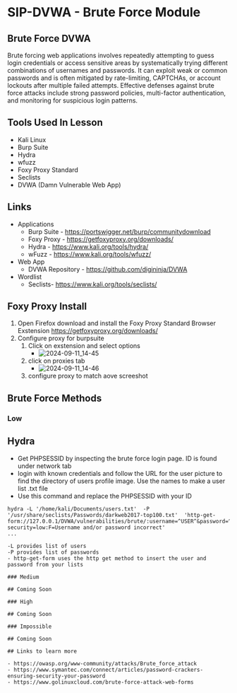 # SIP-DVWA - Brute Force Module

## Brute Force DVWA

Brute forcing web applications involves repeatedly attempting to guess login credentials or access sensitive areas by systematically trying different combinations of usernames and passwords. It can exploit weak or common passwords and is often mitigated by rate-limiting, CAPTCHAs, or account lockouts after multiple failed attempts. Effective defenses against brute force attacks include strong password policies, multi-factor authentication, and monitoring for suspicious login patterns.

## Tools Used In Lesson
- Kali Linux
- Burp Suite
- Hydra
- wfuzz
- Foxy Proxy Standard
- Seclists
- DVWA (Damn Vulnerable Web App)

## Links

- Applications
  - Burp Suite - https://portswigger.net/burp/communitydownload
  - Foxy Proxy - https://getfoxyproxy.org/downloads/
  - Hydra - https://www.kali.org/tools/hydra/
  - wFuzz - https://www.kali.org/tools/wfuzz/
- Web App
  - DVWA Repository - https://github.com/digininja/DVWA
- Wordlist
  - Seclists- https://www.kali.org/tools/seclists/

## Foxy Proxy Install

1. Open Firefox download and install the Foxy Proxy Standard Browser Exstension https://getfoxyproxy.org/downloads/
2. Configure proxy for burpsuite
   1. Click on exstension and select options
      - ![2024-09-11_14-45](https://github.com/user-attachments/assets/3ae3511e-5d6c-461a-a751-99242181359d)
   3. click on proxies tab
      - ![2024-09-11_14-46](https://github.com/user-attachments/assets/b8aca22f-c2e2-4a4a-b07a-97b832318c4a)
   4. configure proxy to match aove screeshot
  
## Brute Force Methods

### Low

## Hydra

- Get PHPSESSID by inspecting the brute force login page. ID is found under network tab
- login with known credentials and follow the URL for the user picture to find the directory of users profile image. Use the names to make a user list .txt file
- Use this command and replace the PHPSESSID with your ID

```
hydra -L '/home/kali/Documents/users.txt'  -P '/usr/share/seclists/Passwords/darkweb2017-top100.txt'  'http-get-form://127.0.0.1/DVWA/vulnerabilities/brute/:username=^USER^&password=^PASS^&Login=Login:H=Cookie\:PHPSESSID=vu38odo9072l1dpa1b7l64nn0m; security=low:F=Username and/or password incorrect'
...

-L provides list of users
-P provides list of passwords
- http-get-form uses the http get method to insert the user and password from your lists

### Medium

## Coming Soon

### High

## Coming Soon

### Impossible

## Coming Soon

## Links to learn more

- https://owasp.org/www-community/attacks/Brute_force_attack
- https://www.symantec.com/connect/articles/password-crackers-ensuring-security-your-password
- https://www.golinuxcloud.com/brute-force-attack-web-forms



